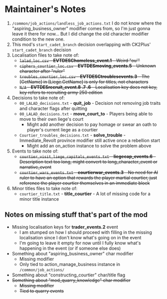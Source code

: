 # Maintainer's Notes

1. `/common/job_actions/landless_job_actions.txt`
   I do not know where the "aspiring_business_owner" modifier comes from, so
   I'm just gonna leave it there for now...
   But I did change the old character modifier condition to the new one.
2. This mod's `start_cadet_branch` decision overlapping with CK2Plus' `start_cadet_branch` decision
3. Localisation files to take note of:
   * ~~`lalad_loc.csv` - **EVTDESChomeless_event.1** - Weird "ou'"~~
   * ~~`ciphers_courtier_loc.csv` - **EVTDESmoving_events.5** - Unknown character after "ruler"~~
   * ~~`troubles_courtier_loc.csv` - **EVTDESCtroublesevents.3** - The [GetName] in [Liege.GetName] is only for titles, not characters~~
   * ~~`N/A` - **EVTDESrecruit_event.8 .7 .6** - Localisation key does not key, key refers to recruiting army 250 edition~~
4. Decisions to take note of:
   * `00_LALAD_decisions.txt` - **quit_job** - Decision not removing job traits and character flags after quitting
   * `00_LALAD_decisions.txt` - **move_court_to** - Players being able to move to their own liege's court
      * Might add another decision to pay homage or swear an oath to player's current liege as a courtier
   * `Courtier_troubles_decisions.txt` - **solve_trouble** - Immediate_Revolt province modifier still active once a rebellion start
      * Might add an on_action instance to solve the problem above
5. Events to take note of:
   * ~~`courtier_visit_liege_capitals_events.txt` - **liegecap_events.6** - Description text too long, might convert to long_character_event or narrative_event~~
   * ~~`courtier_wars_events.txt` - **courtierwar_events.3** - No need for AI ruler to have an option that rewards the player martial courtier, just reference the player courtier themselves in an immediate block~~
6. Minor titles files to take note of:
   * `courtier_title.txt` - **title_courtier** - A lot of missing code for a minor title instance

## Notes on missing stuff that's part of the mod

* Missing localisation keys for **trader_events.2** event
   * I am stumped on how I should proceed with filling in the missing localisation since I don't know what's going on in the event
   * I'm going to leave it empty for now until I fully know what's happening in the event (or if someone else does)
* Something about "aspiring_business_owner" char modifier
   * Missing modifier
   * Only tied to action_manage_business instance in `/common/job_actions/`
* Something about "constructing_courtier" char/title flag
* ~~Something about "mod_quarry_knowledge" char modifier~~
   * ~~Missing modifier~~
   * ~~Tied to quarry events~~